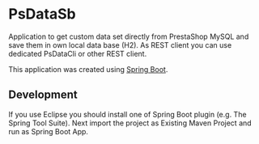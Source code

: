 # PsDataSb

Application to get custom data set directly from PrestaShop MySQL and save them in own local data base (H2). As REST client you can use dedicated PsDataCli or other REST client.

This application was created using [Spring Boot][].

## Development

If you use Eclipse you should install one of Spring Boot plugin (e.g. The Spring Tool Suite). Next import the project as Existing Maven Project and run as Spring Boot App.

[Spring Boot]: http://projects.spring.io/spring-boot/